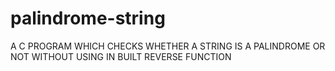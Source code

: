 # palindrome-string
A C PROGRAM WHICH CHECKS WHETHER A STRING IS A PALINDROME OR NOT WITHOUT USING IN BUILT REVERSE FUNCTION
